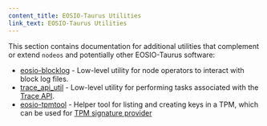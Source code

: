 ```yaml
---
content_title: EOSIO-Taurus Utilities
link_text: EOSIO-Taurus Utilities
---
```


This section contains documentation for additional utilities that complement or extend `nodeos` and potentially other EOSIO-Taurus software:

* [eosio-blocklog](eosio-blocklog.md) - Low-level utility for node operators to interact with block log files.
* [trace_api_util](trace_api_util.md) - Low-level utility for performing tasks associated with the [Trace API](../01_nodeos/03_plugins/trace_api_plugin/index.md).
* [eosio-tpmtool](eosio-tpmtool.md) - Helper tool for listing and creating keys in a TPM, which can be used for [TPM signature provider](../01_nodeos/03_plugins/signature_provider_plugin/index.md)
